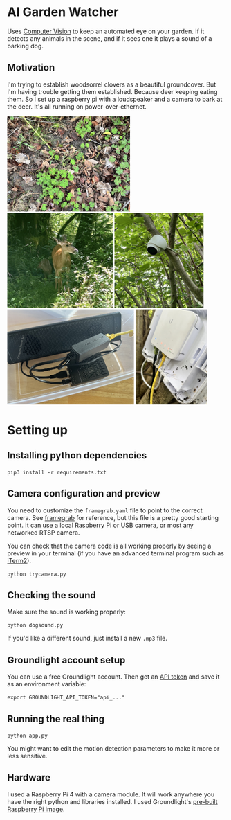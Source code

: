 # AI Garden Watcher

Uses [Computer Vision](https://pypi.org/project/groundlight/) to keep an automated
eye on your garden.  If it detects any animals in the scene, and if it sees one it 
plays a sound of a barking dog.

## Motivation

I'm trying to establish woodsorrel clovers as a beautiful groundcover.  But I'm having trouble getting them established.  Because deer keeping eating them.  So I set up a raspberry pi with a loudspeaker and a camera to bark at the deer.  It's all running on power-over-ethernet.

[<img src="./media/needs-protecting.jpeg" alt="Woodsorrel needs protecting" height="220">](./media/needs-protecting.jpeg)
[<img src="./media/the-enemy.jpeg" alt="The Enemy" height="220">](./media/the-enemy.jpeg)
[<img src="./media/our-tool.jpeg" alt="Our tool" height="220">](./media/our-tool.jpeg)
[<img src="./media/the-tech.jpeg" alt="Our tool" height="220">](./media/the-tech.jpeg)
[<img src="./media/poe.jpeg" alt="Power over ethernet" height="220">](./media/poe.jpeg)


# Setting up

## Installing python dependencies

```
pip3 install -r requirements.txt
```

## Camera configuration and preview

You need to customize the `framegrab.yaml` file to point to the correct camera.
See [framegrab](https://github.com/groundlight/framegrab) for reference, but this
file is a pretty good starting point.  It can use a local Raspberry Pi or USB camera,
or most any networked RTSP camera.  

You can check that the camera code is all working properly by seeing a preview in
your terminal (if you have an advanced terminal program such as
[iTerm2](https://iterm2.com/)).

```
python trycamera.py
```


## Checking the sound

Make sure the sound is working properly:

```
python dogsound.py
```

If you'd like a different sound, just install a new `.mp3` file.


## Groundlight account setup

You can use a free Groundlight account.  Then get an
[API token](https://code.groundlight.ai/python-sdk/docs/getting-started/api-tokens) and save it as an environment variable:

```
export GROUNDLIGHT_API_TOKEN="api_..."
```


## Running the real thing

```
python app.py
```

You might want to edit the motion detection parameters to make it more or less sensitive.


## Hardware

I used a Raspberry Pi 4 with a camera module.  It will work anywhere you have the right python
and libraries installed.  I used Groundlight's [pre-built Raspberry Pi image](https://github.com/groundlight/groundlight-pi-gen).
